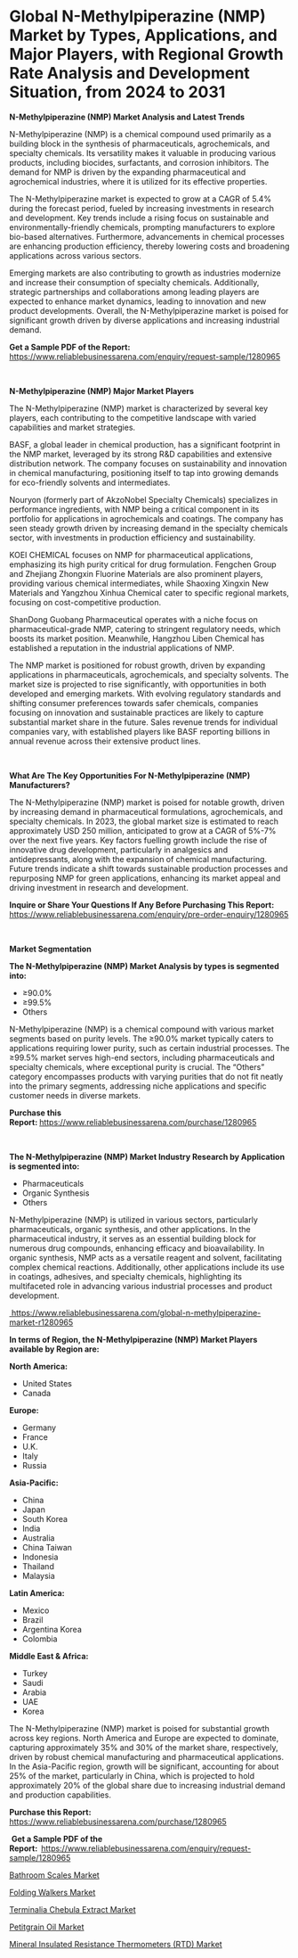 <p><h1>Global N-Methylpiperazine (NMP) Market by Types, Applications, and Major Players, with Regional Growth Rate Analysis and Development Situation, from 2024 to 2031</h1></p><p><strong>N-Methylpiperazine (NMP) Market Analysis and Latest Trends</strong></p>
<p><p>N-Methylpiperazine (NMP) is a chemical compound used primarily as a building block in the synthesis of pharmaceuticals, agrochemicals, and specialty chemicals. Its versatility makes it valuable in producing various products, including biocides, surfactants, and corrosion inhibitors. The demand for NMP is driven by the expanding pharmaceutical and agrochemical industries, where it is utilized for its effective properties.</p><p>The N-Methylpiperazine market is expected to grow at a CAGR of 5.4% during the forecast period, fueled by increasing investments in research and development. Key trends include a rising focus on sustainable and environmentally-friendly chemicals, prompting manufacturers to explore bio-based alternatives. Furthermore, advancements in chemical processes are enhancing production efficiency, thereby lowering costs and broadening applications across various sectors.</p><p>Emerging markets are also contributing to growth as industries modernize and increase their consumption of specialty chemicals. Additionally, strategic partnerships and collaborations among leading players are expected to enhance market dynamics, leading to innovation and new product developments. Overall, the N-Methylpiperazine market is poised for significant growth driven by diverse applications and increasing industrial demand.</p></p>
<p><strong>Get a Sample PDF of the Report:&nbsp;</strong> <a href="https://www.reliablebusinessarena.com/enquiry/request-sample/1280965?utm_campaign=1174&utm_medium=2&utm_source=Github&utm_content=ia&utm_term=30092024&utm_id=n-methylpiperazine-nmp">https://www.reliablebusinessarena.com/enquiry/request-sample/1280965</a></p>
<p>&nbsp;</p>
<p><strong>N-Methylpiperazine (NMP) Major Market Players</strong></p>
<p><p>The N-Methylpiperazine (NMP) market is characterized by several key players, each contributing to the competitive landscape with varied capabilities and market strategies. </p><p>BASF, a global leader in chemical production, has a significant footprint in the NMP market, leveraged by its strong R&D capabilities and extensive distribution network. The company focuses on sustainability and innovation in chemical manufacturing, positioning itself to tap into growing demands for eco-friendly solvents and intermediates.</p><p>Nouryon (formerly part of AkzoNobel Specialty Chemicals) specializes in performance ingredients, with NMP being a critical component in its portfolio for applications in agrochemicals and coatings. The company has seen steady growth driven by increasing demand in the specialty chemicals sector, with investments in production efficiency and sustainability.</p><p>KOEI CHEMICAL focuses on NMP for pharmaceutical applications, emphasizing its high purity critical for drug formulation. Fengchen Group and Zhejiang Zhongxin Fluorine Materials are also prominent players, providing various chemical intermediates, while Shaoxing Xingxin New Materials and Yangzhou Xinhua Chemical cater to specific regional markets, focusing on cost-competitive production.</p><p>ShanDong Guobang Pharmaceutical operates with a niche focus on pharmaceutical-grade NMP, catering to stringent regulatory needs, which boosts its market position. Meanwhile, Hangzhou Liben Chemical has established a reputation in the industrial applications of NMP.</p><p>The NMP market is positioned for robust growth, driven by expanding applications in pharmaceuticals, agrochemicals, and specialty solvents. The market size is projected to rise significantly, with opportunities in both developed and emerging markets. With evolving regulatory standards and shifting consumer preferences towards safer chemicals, companies focusing on innovation and sustainable practices are likely to capture substantial market share in the future. Sales revenue trends for individual companies vary, with established players like BASF reporting billions in annual revenue across their extensive product lines.</p></p>
<p>&nbsp;</p>
<p><strong>What Are The Key Opportunities For N-Methylpiperazine (NMP) Manufacturers?</strong></p>
<p><p>The N-Methylpiperazine (NMP) market is poised for notable growth, driven by increasing demand in pharmaceutical formulations, agrochemicals, and specialty chemicals. In 2023, the global market size is estimated to reach approximately USD 250 million, anticipated to grow at a CAGR of 5%-7% over the next five years. Key factors fuelling growth include the rise of innovative drug development, particularly in analgesics and antidepressants, along with the expansion of chemical manufacturing. Future trends indicate a shift towards sustainable production processes and repurposing NMP for green applications, enhancing its market appeal and driving investment in research and development.</p></p>
<p><strong>Inquire or Share Your Questions If Any Before Purchasing This Report:</strong> <a href="https://www.reliablebusinessarena.com/enquiry/pre-order-enquiry/1280965?utm_campaign=1174&utm_medium=2&utm_source=Github&utm_content=ia&utm_term=30092024&utm_id=n-methylpiperazine-nmp">https://www.reliablebusinessarena.com/enquiry/pre-order-enquiry/1280965</a></p>
<p>&nbsp;</p>
<p><strong>Market Segmentation</strong></p>
<p><strong>The N-Methylpiperazine (NMP) Market Analysis by types is segmented into:</strong></p>
<p><ul><li>≥90.0%</li><li>≥99.5%</li><li>Others</li></ul></p>
<p><p>N-Methylpiperazine (NMP) is a chemical compound with various market segments based on purity levels. The ≥90.0% market typically caters to applications requiring lower purity, such as certain industrial processes. The ≥99.5% market serves high-end sectors, including pharmaceuticals and specialty chemicals, where exceptional purity is crucial. The “Others” category encompasses products with varying purities that do not fit neatly into the primary segments, addressing niche applications and specific customer needs in diverse markets.</p></p>
<p><strong>Purchase this Report:&nbsp;</strong><a href="https://www.reliablebusinessarena.com/purchase/1280965?utm_campaign=1174&utm_medium=2&utm_source=Github&utm_content=ia&utm_term=30092024&utm_id=n-methylpiperazine-nmp">https://www.reliablebusinessarena.com/purchase/1280965</a></p>
<p>&nbsp;</p>
<p><strong>The N-Methylpiperazine (NMP) Market Industry Research by Application is segmented into:</strong></p>
<p><ul><li>Pharmaceuticals</li><li>Organic Synthesis</li><li>Others</li></ul></p>
<p><p>N-Methylpiperazine (NMP) is utilized in various sectors, particularly pharmaceuticals, organic synthesis, and other applications. In the pharmaceutical industry, it serves as an essential building block for numerous drug compounds, enhancing efficacy and bioavailability. In organic synthesis, NMP acts as a versatile reagent and solvent, facilitating complex chemical reactions. Additionally, other applications include its use in coatings, adhesives, and specialty chemicals, highlighting its multifaceted role in advancing various industrial processes and product development.</p></p>
<p><a href="https://www.reliablebusinessarena.com/global-n-methylpiperazine-market-r1280965?utm_campaign=1174&utm_medium=2&utm_source=Github&utm_content=ia&utm_term=30092024&utm_id=n-methylpiperazine-nmp">&nbsp;https://www.reliablebusinessarena.com/global-n-methylpiperazine-market-r1280965</a></p>
<p><strong>In terms of Region, the N-Methylpiperazine (NMP) Market Players available by Region are:</strong></p>
<p>
    <p> <strong> North America: </strong>
        <ul>
            <li>United States</li>
            <li>Canada</li>
        </ul>
        </p> 
    <p> <strong> Europe: </strong>
        <ul>
            <li>Germany</li>
            <li>France</li>
            <li>U.K.</li>
            <li>Italy</li>
            <li>Russia</li>
        </ul>
        </p> 
    <p> <strong> Asia-Pacific: </strong>
        <ul>
            <li>China</li>
            <li>Japan</li>
            <li>South Korea</li>
            <li>India</li>
            <li>Australia</li>
            <li>China Taiwan</li>
            <li>Indonesia</li>
            <li>Thailand</li>
            <li>Malaysia</li>
        </ul>
        </p> 
    <p> <strong> Latin America: </strong>
        <ul>
            <li>Mexico</li>
            <li>Brazil</li>
            <li>Argentina Korea</li>
            <li>Colombia</li>
        </ul>
        </p> 
    <p> <strong> Middle East & Africa: </strong>
        <ul>
            <li>Turkey</li>
            <li>Saudi</li>
            <li>Arabia</li>
            <li>UAE</li>
            <li>Korea</li>
        </ul>
    </p>
    </p>
<p><p>The N-Methylpiperazine (NMP) market is poised for substantial growth across key regions. North America and Europe are expected to dominate, capturing approximately 35% and 30% of the market share, respectively, driven by robust chemical manufacturing and pharmaceutical applications. In the Asia-Pacific region, growth will be significant, accounting for about 25% of the market, particularly in China, which is projected to hold approximately 20% of the global share due to increasing industrial demand and production capabilities.</p></p>
<p><strong>Purchase this Report: </strong><a href="https://www.reliablebusinessarena.com/purchase/1280965?utm_campaign=1174&utm_medium=2&utm_source=Github&utm_content=ia&utm_term=30092024&utm_id=n-methylpiperazine-nmp">https://www.reliablebusinessarena.com/purchase/1280965</a></p>
<p>&nbsp;<strong>Get a Sample PDF of the Report:&nbsp;&nbsp;</strong><a href="https://www.reliablebusinessarena.com/enquiry/request-sample/1280965?utm_campaign=1174&utm_medium=2&utm_source=Github&utm_content=ia&utm_term=30092024&utm_id=n-methylpiperazine-nmp">https://www.reliablebusinessarena.com/enquiry/request-sample/1280965</a></p>
<p><strong></strong></p>
<p><p><a href="https://www.linkedin.com/pulse/bathroom-scales-industry-analysis-report-its-market-size-sxsjc?utm_campaign=1174&utm_medium=2&utm_source=Github&utm_content=ia&utm_term=30092024&utm_id=n-methylpiperazine-nmp">Bathroom Scales Market</a></p><p><a href="https://www.linkedin.com/pulse/folding-walkers-market-size-growth-trends-statistics-gb0ze?utm_campaign=1174&utm_medium=2&utm_source=Github&utm_content=ia&utm_term=30092024&utm_id=n-methylpiperazine-nmp">Folding Walkers Market</a></p><p><a href="https://issuu.com/reportprime-2/docs/terminalia-chebula-extract-market-s_62fc7ed767da08?utm_campaign=1174&utm_medium=2&utm_source=Github&utm_content=ia&utm_term=30092024&utm_id=n-methylpiperazine-nmp">Terminalia Chebula Extract Market</a></p><p><a href="https://issuu.com/reportprime-2/docs/petitgrain-oil-market-size-2030.ppt_b19f8e8a5e4b21?utm_campaign=1174&utm_medium=2&utm_source=Github&utm_content=ia&utm_term=30092024&utm_id=n-methylpiperazine-nmp">Petitgrain Oil Market</a></p><p><a href="https://github.com/prosalinda88/Market-Research-Report-List-6/blob/main/mineral-insulated-resistance-thermometers-rtd-market.md?utm_campaign=1174&utm_medium=2&utm_source=Github&utm_content=ia&utm_term=30092024&utm_id=n-methylpiperazine-nmp">Mineral Insulated Resistance Thermometers (RTD) Market</a></p></p>